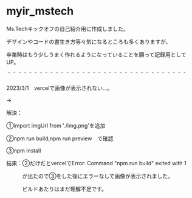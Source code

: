 # myir_mstech

Ms.Techキックオフの自己紹介用に作成しました。

デザインやコードの書生き方等々気になるところも多くありますが、

卒業時はもう少しうまく作れるようになっていることを願って記録用としてUP。

＾＾＾＾＾＾＾＾＾＾＾＾＾＾＾＾＾＾＾＾＾＾＾＾＾＾＾＾＾＾＾＾＾＾

2023/3/1　vercelで画像が表示されない…。

→

解決：

①import imgUrl from './img.png'を追加

②npm run build,npm run preview　で確認

③npm install

結果：②だけだとvercelでError: Command "npm run build" exited with 1

　　　が出たので③をした後にエラーなしで画像が表示されました。
   
　　　ビルドあたりはまだ理解不足です。

